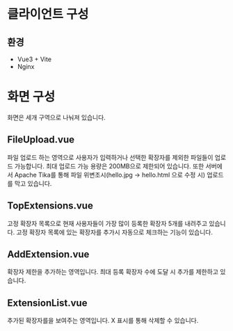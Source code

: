 # 클라이언트 구성
## 환경
- Vue3 + Vite
- Nginx

# 화면 구성
화면은 세개 구역으로 나눠져 있습니다.
## FileUpload.vue
파일 업로드 하는 영역으로 사용자가 입력하거나 선택한 확장자를 제외한 파일들이 업로드 가능합니다. 최대 업로드 가능 용량은 200MB으로 제한되어 있습니다.
또한 서버에서 Apache Tika를 통해 파일 위변조시(hello.jpg -> hello.html 으로 수정 시) 업로드를 막고 있습니다.
## TopExtensions.vue
고정 확장자 목록으로 현재 사용자들이 가장 많이 등록한 확장자 5개를 내려주고 있습니다.
고정 확장자 목록에 있는 확장자를 추가시 자동으로 체크하는 기능이 있습니다.
## AddExtension.vue
확장자 제한을 추가하는 영역입니다. 최대 등록 확장자 수에 도달 시 추가를 제한하고 있습니다.
## ExtensionList.vue
추가된 확장자를을 보여주는 영역입니다. X 표시를 통해 삭제할 수 있습니다.

